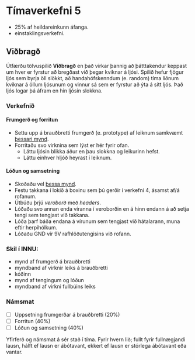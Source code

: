 # Tímaverkefni 5

- 25% af heildareinkunn áfanga.
- einstaklingsverkefni.

## Viðbragð

Útfærðu tölvuspilið **Viðbragð** en það virkar þannig að þátttakendur keppast um hver er fyrstur að bregðast við þegar kviknar á ljósi. Spilið hefur fjögur ljós sem byrja öll slökkt, að handahófskenndum (e. random) tíma liðnum kviknar á öllum ljósunum og vinnur sá sem er fyrstur að ýta á sitt ljós. Það ljós logar þá áfram en hin ljósin slokkna.

### Verkefnið

#### Frumgerð og forritun

* Settu upp á brauðbretti frumgerð (e. prototype) af leiknum samkvæmt [þessari mynd](https://github.com/VESM1VS/AFANGI/blob/main/Myndir/simonish_tengingar.png).
* Forritaðu svo virknina sem lýst er hér fyrir ofan.
  * Láttu ljósin blikka áður en þau slokkna og leikurinn hefst.
  * Láttu einhver hljóð heyrast í leiknum.

#### Lóðun og samsetning

* Skoðaðu vel [þessa mynd](https://github.com/VESM1VS/AFANGI/blob/main/Myndir/simonish_lodun.png).
* Festu takkana í lokið á boxinu sem þú gerðir í verkefni 4, ásamst af/á rofanum.
* Útbúðu þrjú *veroborð* með *headers*.
* Lóðaðu svo annan enda víranna í veroborðin en á hinn endann á að setja tengi sem tengjast við takkana.
* Lóða þarf báða endana á vírunum sem tengjast við hátalarann, muna eftir herpihólkum.
* Lóðaðu GND vír 9V rafhlöðutengisins við rofann.
 
### Skil í INNU:

* mynd af frumgerð á brauðbretti
* myndband af virknir leiks á brauðbretti
* kóðinn
* mynd af tengingum og lóðun
* myndband af virkni fullbúins leiks

### Námsmat

- [ ] Uppsetning frumgerðar á brauðbretti (20%)
- [ ] Forritun (40%)
- [ ] Lóðun og samsetning (40%)

Yfirferð og námsmat á sér stað í tíma. Fyrir hvern lið; fullt fyrir fullnægjandi lausn, hálft ef lausn er ábótavant, ekkert ef lausn er stórlega ábótavant eða vantar.
<!--- ### Einkunnagjöf
* prótótýpa
* virkni á forriti
* samsetning og tengingar
--->
